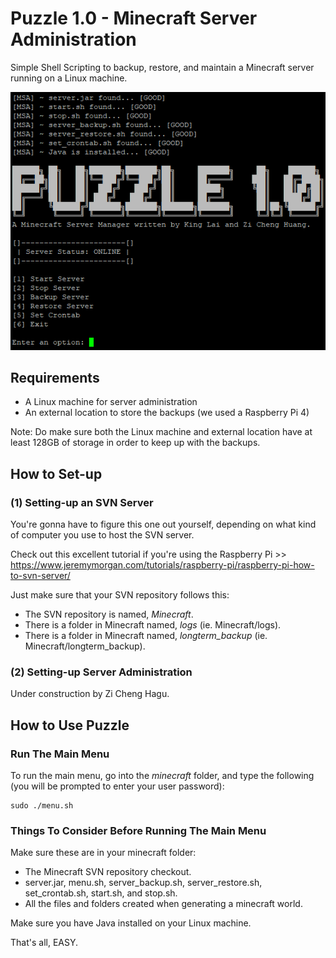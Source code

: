 # Puzzle 1.0 - Minecraft Server Administration
Simple Shell Scripting to backup, restore, and maintain a Minecraft server running on a Linux machine.

![1](1.PNG "Puzzle Menu Screen")

## Requirements
- A Linux machine for server administration
- An external location to store the backups (we used a Raspberry Pi 4)  

Note: Do make sure both the Linux machine and external location have at least 128GB of storage in order to keep up with the backups.

## How to Set-up
### (1) Setting-up an SVN Server
You're gonna have to figure this one out yourself, depending on what kind of computer you use to host the SVN server.

Check out this excellent tutorial if you're using the Raspberry Pi >> https://www.jeremymorgan.com/tutorials/raspberry-pi/raspberry-pi-how-to-svn-server/

Just make sure that your SVN repository follows this:
- The SVN repository is named, *Minecraft*.
- There is a folder in Minecraft named, *logs* (ie. Minecraft/logs).
- There is a folder in Minecraft named, *longterm_backup* (ie. Minecraft/longterm_backup).

### (2) Setting-up Server Administration
Under construction by Zi Cheng Hagu.

## How to Use Puzzle 
### Run The Main Menu
To run the main menu, go into the *minecraft* folder, and type the following (you will be prompted to enter your user password):
```
sudo ./menu.sh
```

### Things To Consider Before Running The Main Menu
Make sure these are in your minecraft folder:
- The Minecraft SVN repository checkout.
- server.jar, menu.sh, server_backup.sh, server_restore.sh, set_crontab.sh, start.sh, and stop.sh.
- All the files and folders created when generating a minecraft world.

Make sure you have Java installed on your Linux machine.

That's all, EASY.
